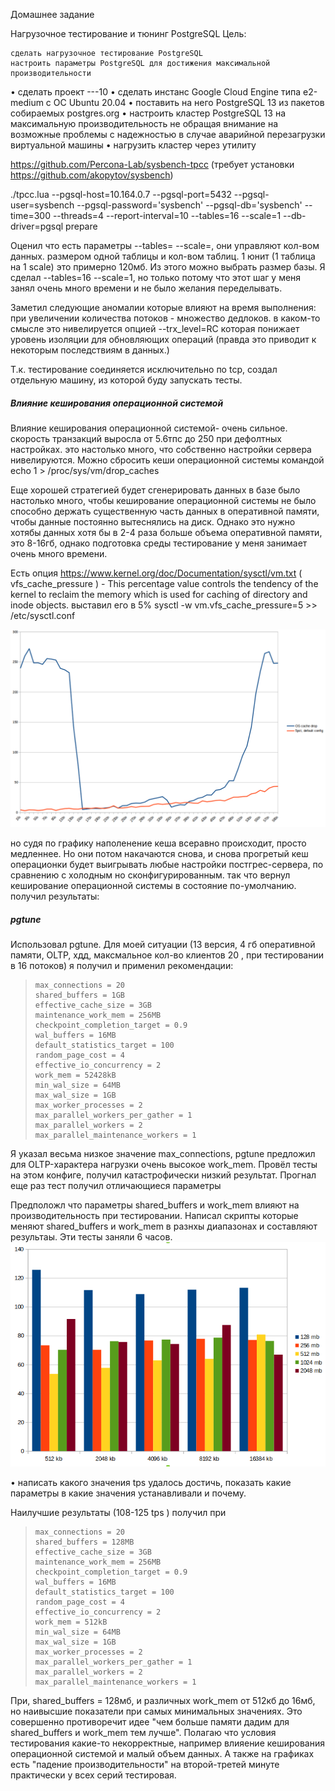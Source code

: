 
Домашнее задание

Нагрузочное тестирование и тюнинг PostgreSQL
Цель:

    сделать нагрузочное тестирование PostgreSQL
    настроить параметры PostgreSQL для достижения максимальной производительности

• сделать проект ---10
• сделать инстанс Google Cloud Engine типа e2-medium с ОС Ubuntu 20.04
• поставить на него PostgreSQL 13 из пакетов собираемых postgres.org
• настроить кластер PostgreSQL 13 на максимальную производительность не
обращая внимание на возможные проблемы с надежностью в случае
аварийной перезагрузки виртуальной машины
• нагрузить кластер через утилиту

https://github.com/Percona-Lab/sysbench-tpcc (требует установки
https://github.com/akopytov/sysbench)



./tpcc.lua --pgsql-host=10.164.0.7  --pgsql-port=5432   --pgsql-user=sysbench --pgsql-password='sysbench' --pgsql-db='sysbench' --time=300 --threads=4 --report-interval=10 --tables=16 --scale=1 --db-driver=pgsql prepare

Оценил что есть параметры --tables= --scale=, они управляют кол-вом данных. размером одной таблицы и кол-вом таблиц. 1 юнит (1 таблица на 1 scale) это примерно 120мб. Из этого можно выбрать размер базы. Я сделал --tables=16 --scale=1, но только потому что этот шаг у меня занял очень много времени и не было желания переделывать. 


Заметил следующие аномалии которые влияют на время выполнения:
при увеличении количества потоков - множество дедлоков. 
в каком-то смысле это нивелируется опцией --trx_level=RC которая понижает уровень изоляции для обновляющих операций (правда это приводит к некоторым последствиям в данных.)

Т.к. тестирование соединяется исключительно по tcp, создал отдельную машину, из которой буду запускать тесты. 


##### Влияние кеширования операционной системой

Влияние кеширования операционной системой- очень сильное. скорость транзакций выросла от 5.6тпс до 250 при дефолтных настройках.
это настолько много, что собственно настройки сервера нивелируются.
Можно сбросить кеши операционной системы командой
echo 1 > /proc/sys/vm/drop_caches


Еще хорошей стратегией будет сгенерировать данных в базе было настолько много, чтобы кеширование операционной системы не было способно держать существенную часть данных в оперативной памяти, чтобы данные постоянно вытеснялись на диск.
Однако это нужно хотябы данных хотя бы в 2-4 раза больше объема оперативной памяти, это 8-16гб, однако подготовка среды тестирование у меня занимает очень много времени.

Есть опция 
https://www.kernel.org/doc/Documentation/sysctl/vm.txt ( vfs_cache_pressure ) - This percentage value controls the tendency of the kernel to reclaim the memory which is used for caching of directory and inode objects.
выставил его в 5%
sysctl -w  vm.vfs_cache_pressure=5 >> /etc/sysctl.conf

![enter image description here](Selection_379.png)

но судя по графику наполенение кеша всеравно происходит, просто медленнее. 
Но они потом накачаются снова, и снова прогретый кеш операционки будет выигрывать любые настройки постгрес-сервера, по сравнению с холодным но сконфигурированным.
так что вернул кеширование операционной системы в состояние по-умолчанию.
получил результаты:

##### pgtune
Использовал pgtune. Для моей ситуации (13 версия, 4 гб оперативной памяти, OLTP, хдд, максмальное кол-во клиентов 20 , при тестировании в 16 потоков) я получил и применил рекомендации:

>     max_connections = 20
>     shared_buffers = 1GB
>     effective_cache_size = 3GB
>     maintenance_work_mem = 256MB
>     checkpoint_completion_target = 0.9
>     wal_buffers = 16MB
>     default_statistics_target = 100
>     random_page_cost = 4
>     effective_io_concurrency = 2
>     work_mem = 52428kB
>     min_wal_size = 64MB
>     max_wal_size = 1GB
>     max_worker_processes = 2
>     max_parallel_workers_per_gather = 1
>     max_parallel_workers = 2
>     max_parallel_maintenance_workers = 1

Я указал весьма низкое значение max_connections, pgtune предложил для OLTP-характера нагрузки очень высокое work_mem.
Провёл тесты на этом конфиге, получил катастрофически низкий результат.  Прогнал еще раз тест получил отличающиеся параметры

Предположл что параметры shared_buffers и work_mem влияют на производительность при тестировании. Написал скрипты которые меняют  shared_buffers и work_mem в разнхы диапазонах и составляют результаы. 
Эти тесты заняли 6 часов.
![enter image description here](Selection_378.png)



• написать какого значения tps удалось достичь, показать какие параметры в
какие значения устанавливали и почему.

Наилучшие результаты (108-125 tps ) получил при 
>     max_connections = 20
>     shared_buffers = 128MB
>     effective_cache_size = 3GB
>     maintenance_work_mem = 256MB
>     checkpoint_completion_target = 0.9
>     wal_buffers = 16MB
>     default_statistics_target = 100
>     random_page_cost = 4
>     effective_io_concurrency = 2
>     work_mem = 512kB
>     min_wal_size = 64MB
>     max_wal_size = 1GB
>     max_worker_processes = 2
>     max_parallel_workers_per_gather = 1
>     max_parallel_workers = 2
>     max_parallel_maintenance_workers = 1



При, shared_buffers  = 128мб, и различных work_mem от 512кб до 16мб, но наивысшие показатели при самых минимальных значениях.  Это совершенно противоречит идее "чем больше памяти дадим для shared_buffers и work_mem тем лучше". Полагаю что условия тестирования какие-то некорректные, например влияение кеширования операционной системой и малый объем данных. А также на графиках есть "падение производительности" на второй-третей минуте практически у всех серий тестировая.
